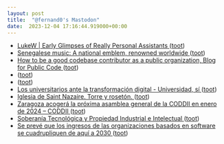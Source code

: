 ```yaml
---
layout: post
title:  "@fernand0's Mastodon"
date:  2023-12-04 17:16:44.919000+00:00
---
```

*  [LukeW \| Early Glimpses of Really Personal Assistants ](http://www.lukew.co) ([toot](https://mastodon.social/@fernand0/111523279989382663))
*  [Senegalese music: A national emblem, renowned worldwide ](https://globalvoices.org/2023/11/23/senegalese-music-a-national-emblem-renowned-worldwide) ([toot](https://mastodon.social/@fernand0/111523130300385692))
*  [How to be a good codebase contributor as a public organization, Blog for Public Code ](https://blog.publiccode.net/codebase%20stewardship/2023/11/20/good-public-contributor.htm) ([toot](https://mastodon.social/@fernand0/111522859895283741))
*  [ ](https://mastodon.social/@macosas) ([toot](https://mastodon.social/@fernand0/111522575833952722))
*  [ ](https://mastodon.social/users/fernand0/statuses/111522195309881147/activity) ([toot](https://mastodon.social/users/fernand0/statuses/111522195309881147/activity))
*  [Los universitarios ante la transformación digital - Universidad, sí  ](https://www.universidadsi.es/los-universitarios-ante-la-transformacion-digital/) ([toot](https://mastodon.social/@fernand0/111522092535330363))
*  [Iglesia de Saint Nazaire. Torre y rosetón. ](https://www.flickr.com/photos/fernand0/53339348606) ([toot](https://mastodon.social/@fernand0/111521887773235277))
*  [Zaragoza acogerá la próxima asamblea general de la CODDII en enero de 2024 – CODDII ](https://coddii.org/zaragoza-acogera-la-proxima-asamblea-general-de-la-coddii-en-enero-de-202) ([toot](https://mastodon.social/@fernand0/111521812843179239))
*  [Soberanía Tecnológica y Propiedad Industrial e Intelectual ](https://cotec.es/proyecto/soberania-tecnologica-y-propiedad-industrial-e/9a014c0e-f289-b3f1-8208-628057772bb) ([toot](https://mastodon.social/@fernand0/111521750078900346))
*  [Se prevé que los ingresos de las organizaciones basados en software se cuadrupliquen de aquí a 2030 ](https://www.capgemini.com/es-es/noticias/notas-de-prensa/organizations-software-based-revenues-are-expected-to-quadruple-by-2030) ([toot](https://mastodon.social/@fernand0/111521512696981517))

